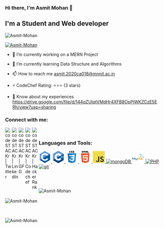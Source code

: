 ### Hi there, I'm Asmit Mohan 👋

## I'm a Student and Web developer

<p align="left"> <img src="https://komarev.com/ghpvc/?username=Asmit-Mohan&label=Profile%20views&color=0e75b6&style=flat" alt="Asmit-Mohan" /> </p>

<p align="left"> <a href="https://github.com/ryo-ma/github-profile-trophy"><img src="https://github-profile-trophy.vercel.app/?username=Asmit-Mohan" alt="Asmit-Mohan" /></a> </p>

 - 🔭 I’m currently working on a MERN Project

 - 🌱 I’m currently learning Data Structure and Algorithms

 - 📫 How to reach me asmit.2020ca018@mnnit.ac.in

 - ⚡ CodeChef Rating: ⭐⭐⭐ (3 stars)

 - 📄 Know about my experiences https://drive.google.com/file/d/144qZUIqtVMdHr4XFB8OpPjWKZCzE5ERh/view?usp=sharing

### Connect with me:

[<img align="left" alt="codeSTACKr | Twitter" width="22px" src="https://cdn.jsdelivr.net/npm/simple-icons@v3/icons/twitter.svg" />][twitter]
[<img align="left" alt="codeSTACKr | LinkedIn" width="22px" src="https://cdn.jsdelivr.net/npm/simple-icons@v3/icons/linkedin.svg" />][linkedin]
[<img align="left" alt="codeSTACKr | GFG" width="22px" src="https://cdn.jsdelivr.net/npm/simple-icons@3.0.1/icons/geeksforgeeks.svg" />][GFG]
[<img align="left" alt="codeSTACKr | Codechef" width="22px" src="https://cdn.jsdelivr.net/npm/simple-icons@3.1.0/icons/codechef.svg" />][Codechef]
[<img align="left" alt="codeSTACKr | HackerRank" width="22px" src="https://cdn.jsdelivr.net/npm/simple-icons@3.0.1/icons/hackerrank.svg" />][HackerRank]

<br />

### Languages and Tools:

<p align="left"> 
<a href="#" target="_blank"> 
<img src="https://raw.githubusercontent.com/devicons/devicon/master/icons/c/c-original.svg" alt="c" width="40" height="40"/> 
</a> 
 
<a href="#" target="_blank"> 
<img src="https://raw.githubusercontent.com/devicons/devicon/master/icons/cplusplus/cplusplus-original.svg" alt="cplusplus" width="40" height="40"/> 
</a>
 
 <a href="#" target="_blank">
 <img src="https://raw.githubusercontent.com/devicons/devicon/master/icons/css3/css3-original-wordmark.svg" alt="css3" width="40" height="40"/> 
 </a> 
 
<a href="#" target="_blank"> 
<img src="https://raw.githubusercontent.com/devicons/devicon/master/icons/html5/html5-original-wordmark.svg" alt="html5" width="40" height="40"/> 
</a> 
 
 <a href="#" target="_blank">
 <img src="https://raw.githubusercontent.com/devicons/devicon/master/icons/javascript/javascript-original.svg" alt="javascript" width="40" height="40"/>
 </a>
 
 <a href="#" target="_blank">
 <img src="https://1000logos.net/wp-content/uploads/2020/08/MongoDB-Emblem-500x313.jpg" alt="mongoDB" width="50" height="45"/>
 </a>
 
<a href="#" target="_blank">
<img src="https://raw.githubusercontent.com/devicons/devicon/master/icons/mysql/mysql-original-wordmark.svg" alt="mysql" width="40" height="40"/>
</a>
 
<a href="#" target="_blank">
<img src="https://upload.wikimedia.org/wikipedia/commons/thumb/2/27/PHP-logo.svg/2560px-PHP-logo.svg.png" alt="PHP" width="40" height="40"/>
</a>
 
 <a href="#" target="_blank">
 <img src="https://www.vectorlogo.zone/logos/git-scm/git-scm-icon.svg" alt="git" width="40" height="40"/>
 </a>
 
</p>
<br />
<br />

<p>
<img align="left" src="https://github-readme-stats.vercel.app/api/top-langs?username=Asmit-Mohan&show_icons=true&locale=en&layout=compact" alt="Asmit-Mohan" />
</p>

<br />

<p>
<img align="center" src="https://github-readme-stats.vercel.app/api?username=Asmit-Mohan&show_icons=true&locale=en" alt="Asmit-Mohan" />
</p>

<br />

<p><img align="center" src="https://github-readme-streak-stats.herokuapp.com/?user=Asmit-Mohan&" alt="Asmit-Mohan" /></p>

[twitter]: https://twitter.com/Asmit_2000
[linkedin]: https://www.linkedin.com/in/asmit-mohan-726230215/
[GFG]: https://auth.geeksforgeeks.org/user/asmit2020ca018/practice/
[Codechef]: https://www.codechef.com/users/asmit_123
[HackerRank]: https://www.hackerrank.com/asmitmurari
